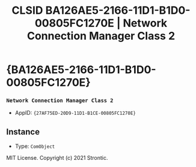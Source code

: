 ﻿---
title: "CLSID BA126AE5-2166-11D1-B1D0-00805FC1270E | Network Connection Manager Class 2"
excerpt: What is COM-Object CLSID BA126AE5-2166-11D1-B1D0-00805FC1270E?
---

# {BA126AE5-2166-11D1-B1D0-00805FC1270E}

### `Network Connection Manager Class 2`
* AppID: `{27AF75ED-20D9-11D1-B1CE-00805FC1270E}`

## Instance

* Type: `ComObject`

MIT License. Copyright (c) 2021 Strontic.


